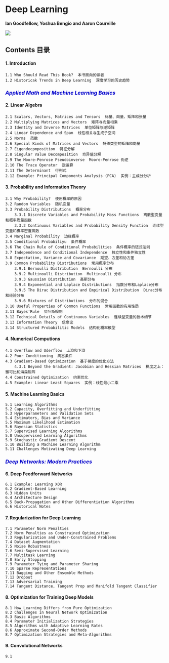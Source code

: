 
# Deep Learning 
**Ian Goodfellow, Yoshua Bengio and Aaron Courville**

![](http://t2.gstatic.com/images?q=tbn:ANd9GcRq9yUJmITp5UfjgEIHlsAi34WXhk8P13CCQoKjIRqleVZQI8uq)

## Contents 目录

#### 1. Introduction
    1.1 Who Should Read This Book?  本书面向的读者
    1.2 Historicak Trends in Deep Learning  深度学习的历史趋势

### *<font color="#0000CC">Applied Math and Machine Learning Basics</font>*
#### 2. Linear Algebra
    2.1 Scalars, Vectors, Matrices and Tensors  标量、向量、矩阵和张量
    2.2 Multiplying Matrices and Vectors  矩阵与向量相乘
    2.3 Identity and Inverse Matrices  单位矩阵与逆矩阵
    2.4 Linear Dependence and Span  线性相关与生成子空间
    2.5 Norms  范数
    2.6 Special Kinds of Matrices and Vectors  特殊类型的矩阵和向量
    2.7 Eigendecpmposition  特征分解
    2.8 Singular Value Decomposition  奇异值分解
    2.9 The Moore-Penrose Pseudoinverse  Moore-Penrose 伪逆
    2.10 The Trace Operator  逆运算
    2.11 The Determinant  行列式
    2.12 Example: Principal Components Analysis (PCA)  实例：主成分分析
    
#### 3. Probability and Information Theory
    3.1 Why Probability?  使用概率的原因
    3.2 Random Variables  随机变量
    3.3 Probability Distributions  概率分布
        3.3.1 Discrete Variables and Probability Mass Functions  离散型变量和概率质量函数
        3.3.2 Continuous Variables and Probability Density Function  连续型变量和概率密度函数
    3.4 Marginal Probability  边缘概率
    3.5 Conditional Probabiliyu  条件概率
    3.6 The Chain Rule of Conditional Probabilities  条件概率的链式法则
    3.7 Independence and Conditional Independence  独立性和条件独立性
    3.8 Expectation, Variance and Covariance  期望、方差和协方差
    3.9 Common Probability Distributions  常用概率分布
        3.9.1 Bernoulli Distribution  Bernoulli 分布
        3.9.2 Multinoulli Distribution  Multinoulli 分布
        3.9.3 Gaussian Distribution  高斯分布
        3.9.4 Exponential and Laplace Distributions  指数分布和Laplace分布
        3.9.5 The Dirac Distribution and Empirical Distribution  Dirac分布和经验分布
        3.9.6 Mixtures of Distributions  分布的混合
    3.10 Useful Properties of Common Functions  常用函数的有用性质
    3.11 Bayes'Rule  贝叶斯规则
    3.12 Technical Details of Continuous Variables  连续型变量的技术细节
    3.13 Information Theory  信息论
    3.14 Structured Probabilitic Models  结构化概率模型

#### 4. Numerical Computions
    4.1 Overflow and Uderflow  上溢和下溢
    4.2 Poor Conditioning  病态条件
    4.3 Gradient-Based Optimization  基于梯度的优化方法
        4.3.1 Beyond the Gradient: Jacobian and Hessian Matrices  梯度之上：雅可比和海森矩阵
    4.4 Constrained Optimization  约束优化
    4.5 Example: Linear Least Squares  实例：线性最小二乘
    
#### 5. Machine Learning Basics
    5.1 Learning Algorithms
    5.2 Capacity, Overfitting and Underfitting
    5.3 Hyperparameters and Validation Sets
    5.4 Estimators, Bias and Variance
    5.5 Maximum Likelihood Estimation
    5.6 Bayesian Statistics
    5.7 Supervised Learning Algorithms
    5.8 Unsupervised Learning Algorithms
    5.9 Stochastic Gradient Descent
    5.10 Building a Machine Learning Algorithm
    5.11 Challenges Motivating Deep Learning
    
### *<font color="#0000CC">Deep Networks: Modern Practices</font>*
#### 6. Deep Feedforward Networks
    6.1 Example: Learning XOR
    6.2 Gradient-Based Learning
    6.3 Hidden Units
    6.4 Architecture Design
    6.5 Back-Propagation and Other Differentiation Algorithms
    6.6 Historical Notes
    
#### 7. Regularization for Deep Learning
    7.1 Parameter Norm Penalties
    7.2 Norm Penalties as Constrained Optimization
    7.3 Regularization and Under-Constrained Problems
    7.4 Dataset Augmentation
    7.5 Noise Robustness
    7.6 Semi-Supervised Learning
    7.7 Multitask Learning
    7.8 Early Stopping
    7.9 Parameter Tying and Parameter Sharing
    7.10 Sparse Representations
    7.11 Bagging and Other Ensemble Methods
    7.12 Dropout
    7.13 Adversarial Training
    7.14 Tangent Distance, Tangent Prop and Manifold Tangent Classifier
    
#### 8. Optimization for Training Deep Models
    8.1 How Learning Differs from Pure Optimization
    8.2 Challenges in Neural Network Optimization
    8.3 Basic Algorithms
    8.4 Parameter Initialization Strategies
    8.5 Algorithms with Adaptive Learning Rates
    8.6 Approximate Second-Order Methods
    8.7 Optimization Strategies and Meta-Algorithms

#### 9. Convolutional Networks
    9.1 

